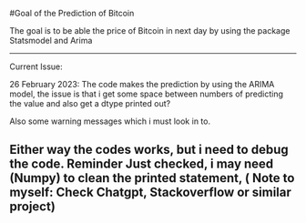 #Goal of the Prediction of Bitcoin

The goal is to be able the price of Bitcoin in next day by using the package Statsmodel and Arima

---
Current Issue: 

26  February 2023: The code makes the prediction by using the ARIMA model, the issue is that i get some space between numbers of predicting the value and also get a dtype printed out? 

Also some warning messages which i must look in to. 

Either way the codes works, but i need to debug the code. Reminder Just checked, i may need (Numpy) to clean the printed statement, ( Note to myself: Check Chatgpt, Stackoverflow or similar project)
----
